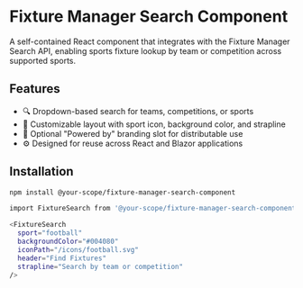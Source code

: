 # Fixture Manager Search Component

A self-contained React component that integrates with the Fixture Manager Search API, enabling sports fixture lookup by team or competition across supported sports.

## Features

- 🔍 Dropdown-based search for teams, competitions, or sports
- 🎨 Customizable layout with sport icon, background color, and strapline
- 🧩 Optional "Powered by" branding slot for distributable use
- ⚙️ Designed for reuse across React and Blazor applications

## Installation

```bash
npm install @your-scope/fixture-manager-search-component

import FixtureSearch from '@your-scope/fixture-manager-search-component';

<FixtureSearch
  sport="football"
  backgroundColor="#004080"
  iconPath="/icons/football.svg"
  header="Find Fixtures"
  strapline="Search by team or competition"
/>